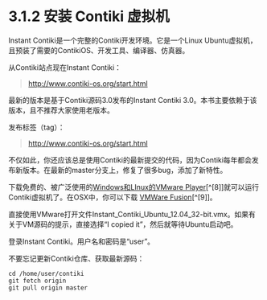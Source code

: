 # 3.1.2 安装 Contiki 虚拟机

Instant Contiki是一个完整的Contiki开发环境。它是一个Linux Ubuntu虚拟机，且预装了需要的ContikiOS、开发工具、编译器、仿真器。

从Contiki站点现在Instant Contiki：

> http://www.contiki-os.org/start.html

最新的版本是基于Contiki源码3.0发布的Instant Contiki 3.0。本书主要依赖于该版本，且不推荐大家使用老版本。

发布标签（tag）：

> http://www.contiki-os.org/start.html

不仅如此，你还应该总是使用Contiki的最新提交的代码，因为Contiki每年都会发布新版本。在最新的master分支上，修复了很多bug，添加了新特性。

下载免费的、被广泛使用的[Windows和LInux的VMware Player](https://my.vmware.com/web/vmware/free#desktop_end_user_computing/vmware_player/6_0)[^[8]]就可以运行Contiki虚拟机了。在OSX中，你可以下载 [VMWare Fusion](http://www.vmware.com/products/fusion)[^[9]]。

直接使用VMware打开文件Instant_Contiki_Ubuntu_12.04_32-bit.vmx。如果有关于VM源码的提示，直接选择“I copied it”，然后就等待Ubuntu启动吧。

登录Instant Contiki。用户名和密码是“user”。

不要忘记更新Contiki仓库、获取最新源码：
```
cd /home/user/contiki
git fetch origin
git pull origin master
```